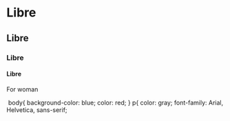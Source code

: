 <!DOCTYPE html>
<html lang="en">
<head>
    <link rel="stylesheet" href="style.css">
    <link rel="shortcut icon" href="https://d.ibtimes.com/en/full/692077/ysl.jpg?w=729&f=10d6be10e2deed0a094831d3234193c5" type="image/x-icon">
    <meta charset="UTF-8">
    <meta name="viewport" content="width=, initial-scale=1.0">
    <title>YSL-Libre-Collection</title>
</head>
<body>
    <h1>Libre </h1>
    <h2>Libre</h2>
    <h3>Libre</h3>
    <h4>Libre</h4>
    <p>For woman</p>
    <img src="https://www.scentstore.com/wp-content/uploads/2024/08/YSL-Libre-Collection.jpg" alt="">

</body>
</html>
body{
background-color: blue;
color: red;
}
p{
    color: gray;
    font-family: Arial, Helvetica, sans-serif;

 
 
